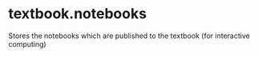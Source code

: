 # textbook.notebooks

Stores the notebooks which are published to the textbook (for interactive computing)
